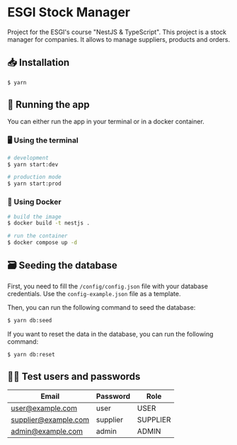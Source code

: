 # ESGI Stock Manager

Project for the ESGI's course "NestJS & TypeScript". This project is a stock manager for companies. It allows to manage suppliers, products and orders.

## 📥 Installation

```bash
$ yarn
```

## 🚀 Running the app

You can either run the app in your terminal or in a docker container.

### 🖥️ Using the terminal

```bash
# development
$ yarn start:dev

# production mode
$ yarn start:prod
```

### 🐳 Using Docker

```bash
# build the image
$ docker build -t nestjs .

# run the container
$ docker compose up -d
```

## 🗃️ Seeding the database

First, you need to fill the `/config/config.json` file with your database credentials. Use the `config-example.json` file as a template.

Then, you can run the following command to seed the database:

```bash
$ yarn db:seed
```

If you want to reset the data in the database, you can run the following command:

```bash
$ yarn db:reset
```

## 🙋‍♂️ Test users and passwords

| Email                | Password | Role     |
| -------------------- | -------- | -------- |
| user@example.com     | user     | USER     |
| supplier@example.com | supplier | SUPPLIER |
| admin@example.com    | admin    | ADMIN    |
